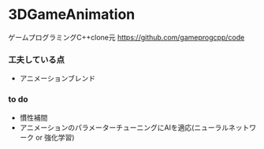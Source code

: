 # 3DGameAnimation

ゲームプログラミングC++clone元 https://github.com/gameprogcpp/code

### 工夫している点

- アニメーションブレンド


### to do

- 慣性補間
- アニメーションのパラメーターチューニングにAIを適応(ニューラルネットワーク or 強化学習)
